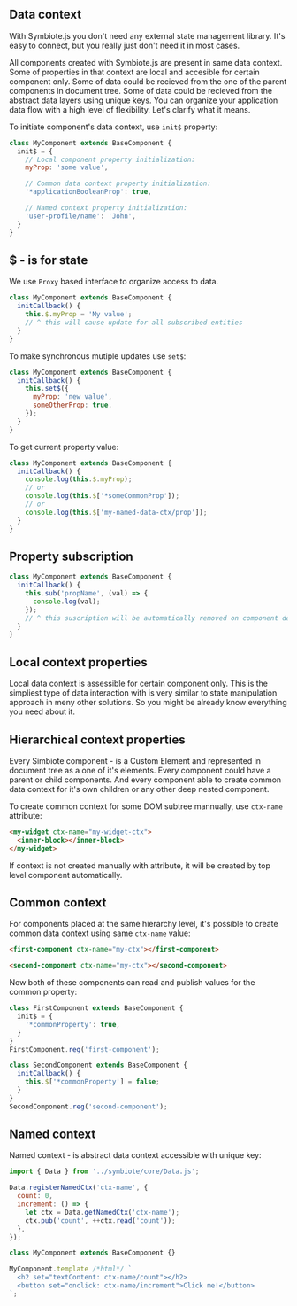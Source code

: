 ## Data context

With Symbiote.js you don't need any external state management library. It's easy to connect, but you really just don't need it in most cases.

All components created with Symbiote.js are present in same data context. Some of properties in that context are local and accesible for certain component only. Some of data could be recieved from the one of the parent components in document tree. Some of data could be recieved from the abstract data layers using unique keys. You can organize your application data flow with a high level of flexibility. Let's clarify what it means.

To initiate component's data context, use `init$` property:
```javascript
class MyComponent extends BaseComponent {
  init$ = {
    // Local component property initialization:
    myProp: 'some value',

    // Common data context property initialization:
    '*applicationBooleanProp': true,

    // Named context property initialization:
    'user-profile/name': 'John',
  }
}
```

## $ - is for state

We use `Proxy` based interface to organize access to data. 
```javascript
class MyComponent extends BaseComponent {
  initCallback() {
    this.$.myProp = 'My value';
    // ^ this will cause update for all subscribed entities
  }
}
```

To make synchronous mutiple updates use `set$`:
```javascript
class MyComponent extends BaseComponent {
  initCallback() {
    this.set$({
      myProp: 'new value',
      someOtherProp: true,
    });
  }
}
```

To get current property value:
```javascript
class MyComponent extends BaseComponent {
  initCallback() {
    console.log(this.$.myProp);
    // or
    console.log(this.$['*someCommonProp']);
    // or
    console.log(this.$['my-named-data-ctx/prop']);
  }
}
```

## Property subscription

```javascript
class MyComponent extends BaseComponent {
  initCallback() {
    this.sub('propName', (val) => {
      console.log(val);
    });
    // ^ this suscription will be automatically removed on component destruction
  }
}
```

## Local context properties

Local data context is assessible for certain component only. This is the simpliest type of data interaction with is very similar to state manipulation approach in meny other solutions. So you might be already know everything you need about it.

## Hierarchical context properties

Every Simbiote component - is a Custom Element and represented in document tree as a one of it's elements. Every component could have a parent or child components. And every component able to create common data context for it's own children or any other deep nested component. 

To create common context for some DOM subtree mannually, use `ctx-name` attribute:
```html
<my-widget ctx-name="my-widget-ctx">
  <inner-block></inner-block>
</my-widget>
```

If context is not created manually with attribute, it will be created by top level component automatically.

## Common context

For components placed at the same hierarchy level, it's possible to create common data context using same `ctx-name` value:
```html
<first-component ctx-name="my-ctx"></first-component>

<second-component ctx-name="my-ctx"></second-component>
```

Now both of these components can read and publish values for the common property:

```javascript
class FirstComponent extends BaseComponent {
  init$ = {
    '*commonProperty': true,
  }
}
FirstComponent.reg('first-component');

class SecondComponent extends BaseComponent {
  initCallback() {
    this.$['*commonProperty'] = false;
  }
}
SecondComponent.reg('second-component');
```

## Named context

Named context - is abstract data context accessible with unique key:
```javascript
import { Data } from '../symbiote/core/Data.js';

Data.registerNamedCtx('ctx-name', {
  count: 0,
  increment: () => {
    let ctx = Data.getNamedCtx('ctx-name');
    ctx.pub('count', ++ctx.read('count'));
  },
});

class MyComponent extends BaseComponent {}

MyComponent.template /*html*/ `
  <h2 set="textContent: ctx-name/count"></h2>
  <button set="onclick: ctx-name/increment">Click me!</button>
`;
```
